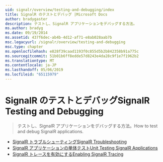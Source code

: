 ```yaml
---
uid: signalr/overview/testing-and-debugging/index
title: SignalR のテストとデバッグ |Microsoft Docs
author: bradygaster
description: テストし、SignalR アプリケーションをデバッグする方法。
ms.author: bradyg
ms.date: 09/19/2014
ms.assetid: 437f6dec-ab4b-4d12-af71-e8ab028aab7b
msc.legacyurl: /signalr/overview/testing-and-debugging
msc.type: chapter
ms.openlocfilehash: e828f39caad1193f0c855d5b2b842358b91a775c
ms.sourcegitcommit: 51b01b6ff8edde57d8243e4da28c9f1e7f1962b2
ms.translationtype: MT
ms.contentlocale: ja-JP
ms.lasthandoff: 05/06/2019
ms.locfileid: "65115979"
---
```

# <a name="signalr-testing-and-debugging"></a><span data-ttu-id="61c68-103">SignalR のテストとデバッグ</span><span class="sxs-lookup"><span data-stu-id="61c68-103">SignalR Testing and Debugging</span></span>

> <span data-ttu-id="61c68-104">テストし、SignalR アプリケーションをデバッグする方法。</span><span class="sxs-lookup"><span data-stu-id="61c68-104">How to test and debug SignalR applications.</span></span>

- [<span data-ttu-id="61c68-105">SignalR トラブルシューティング</span><span class="sxs-lookup"><span data-stu-id="61c68-105">SignalR Troubleshooting</span></span>](troubleshooting.md)
- [<span data-ttu-id="61c68-106">SignalR アプリケーションの単体テスト</span><span class="sxs-lookup"><span data-stu-id="61c68-106">Unit Testing SignalR Applications</span></span>](unit-testing-signalr-applications.md)
- [<span data-ttu-id="61c68-107">SignalR トレースを有効にする</span><span class="sxs-lookup"><span data-stu-id="61c68-107">Enabling SignalR Tracing</span></span>](enabling-signalr-tracing.md)
